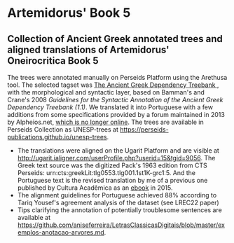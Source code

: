 # Artemidorus' Book 5
 
## Collection of Ancient Greek annotated trees and aligned translations of Artemidorus' Oneirocritica Book 5
The trees were annotated manually on Perseids Platform using the Arethusa tool. The selected tagset was [The Ancient Greek Dependency Treebank ](https://github.com/PerseusDL/treebank_data/blob/master/AGDT2/guidelines/Greek_guidelines.md), with the morphological and syntactic layer, based on Bamman's and Crane's 2008 *Guidelines for the Syntactic Annotation of the Ancient Greek Dependency Treebank (1.1)*. We translated it into Portuguese with a few additions from some specifications provided by a forum maintained in 2013 by Alpheios.net, [which is no longer online](https://web.archive.org/web/20160401072609/http://treebank.alpheios.net/book). The trees are available in Perseids Collection as UNESP-trees at https://perseids-publications.github.io/unesp-trees.
- The translations were aligned on the Ugarit Platform and are visible at http://ugarit.ialigner.com/userProfile.php?userid=15&tgid=9056. The Greek text source was the digitized Pack's 1963 edition from CTS Perseids: urn:cts:greekLit:tlg0553.tlg001.1st1K-grc1:5. And the Portuguese text is the revised translation by me of a previous one published by Cultura Acadêmica as an [ebook](https://www.culturaacademica.com.br/catalogo/oneirokritika-de-artemidoro-de-daldis-seculo-ii-d-c/) in 2015.
- The alignment guidelines for Portuguese achieved 88% according to Tariq Yousef's agreement analysis of the dataset (see LREC22 paper)
- Tips clarifying the annotation of potentially troublesome sentences are available at https://github.com/aniseferreira/LetrasClassicasDigitais/blob/master/exemplos-anotacao-arvores.md.

